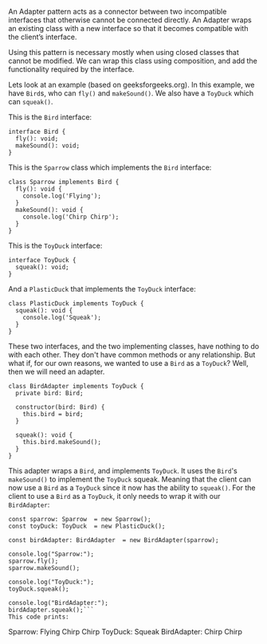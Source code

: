 An Adapter pattern acts as a connector between two incompatible interfaces that otherwise cannot be connected directly. An Adapter wraps an existing class with a new interface so that it becomes compatible with the client’s interface.

Using this pattern is necessary mostly when using closed classes that cannot be modified.
We can wrap this class using composition, and add the functionality required by the interface.

Lets look at an example (based on geeksforgeeks.org).
In this example, we have `Bird`s, who can `fly()` and `makeSound()`.
We also have a `ToyDuck` which can `squeak()`.

This is the `Bird` interface:
```
interface Bird {
  fly(): void;
  makeSound(): void;
}
```
This is the `Sparrow` class which implements the `Bird` interface:

```
class Sparrow implements Bird {
  fly(): void {
    console.log('Flying');
  }
  makeSound(): void {
    console.log('Chirp Chirp');
  }
}
```
This is the `ToyDuck` interface:
```
interface ToyDuck {
  squeak(): void;
}
```
And a `PlasticDuck` that implements the `ToyDuck` interface:
```
class PlasticDuck implements ToyDuck {
  squeak(): void {
    console.log('Squeak');
  }
}
```
These two interfaces, and the two implementing classes, have nothing to do with each other.
They don't have common methods or any relationship.
But what if, for our own reasons, we wanted to use a `Bird` as a `ToyDuck`?
Well, then we will need an adapter.

```
class BirdAdapter implements ToyDuck {
  private bird: Bird;

  constructor(bird: Bird) {
    this.bird = bird;
  }

  squeak(): void {
    this.bird.makeSound();
  }
}
```
This adapter wraps a `Bird`, and implements `ToyDuck`.
It uses the `Bird`'s `makeSound()` to implement the `ToyDuck` squeak.
Meaning that the client can now use a `Bird` as a `ToyDuck` since it now has the ability to `squeak()`.
For the client to use a `Bird` as a `ToyDuck`, it only needs to wrap it with our `BirdAdapter`:
```
const sparrow: Sparrow  = new Sparrow();
const toyDuck: ToyDuck  = new PlasticDuck();

const birdAdapter: BirdAdapter  = new BirdAdapter(sparrow);

console.log("Sparrow:");
sparrow.fly();
sparrow.makeSound();

console.log("ToyDuck:");
toyDuck.squeak();

console.log("BirdAdapter:");
birdAdapter.squeak();```
This code prints:
```
Sparrow:
Flying
Chirp Chirp
ToyDuck:
Squeak
BirdAdapter:
Chirp Chirp